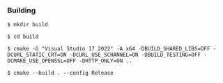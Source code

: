 ### Building
    $ mkdir build

    $ cd build

    $ cmake -G "Visual Studio 17 2022" -A x64 -DBUILD_SHARED_LIBS=OFF -DCURL_STATIC_CRT=ON -DCURL_USE_SCHANNEL=ON -DBUILD_TESTING=OFF -DCMAKE_USE_OPENSSL=OFF -DHTTP_ONLY=ON ..

    $ cmake --build . --config Release
